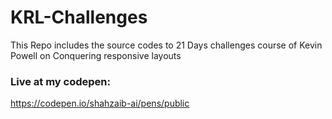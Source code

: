 # KRL-Challenges
This Repo includes the source codes to 21 Days challenges course of Kevin Powell on Conquering responsive layouts

### Live at my codepen: 
https://codepen.io/shahzaib-ai/pens/public
